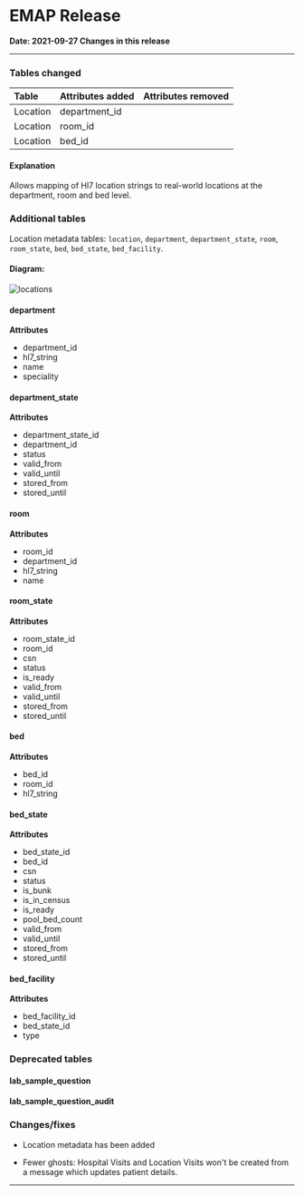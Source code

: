 # EMAP Release

**Date: 2021-09-27 Changes in this release**

---

### Tables changed

Table           | Attributes added | Attributes removed 
:-- |:-- |:--
Location | department_id |  
Location | room_id |  
Location | bed_id |  


#### Explanation

Allows mapping of Hl7 location strings to real-world locations at the department, room and bed level.

### Additional tables

Location metadata tables: `location`, `department`, `department_state`, 
`room`, `room_state`, `bed`, `bed_state`, `bed_facility`.

#### Diagram:

![locations](https://user-images.githubusercontent.com/8124189/135068365-d22bd215-9737-446e-823f-c147a7055082.png)


#### department

**Attributes**

* department_id
* hl7_string
* name
* speciality

#### department_state

**Attributes**

* department_state_id
* department_id
* status
* valid_from
* valid_until
* stored_from
* stored_until

#### room

**Attributes**

* room_id
* department_id
* hl7_string
* name

#### room_state

**Attributes**

* room_state_id
* room_id
* csn
* status
* is_ready
* valid_from
* valid_until
* stored_from
* stored_until


#### bed

**Attributes**

* bed_id
* room_id
* hl7_string

#### bed_state

**Attributes**

* bed_state_id
* bed_id
* csn
* status
* is_bunk
* is_in_census
* is_ready
* pool_bed_count
* valid_from
* valid_until
* stored_from
* stored_until

#### bed_facility

**Attributes**

* bed_facility_id
* bed_state_id
* type


### Deprecated tables

#### lab_sample_question

#### lab_sample_question_audit


### Changes/fixes

* Location metadata has been added

* Fewer ghosts: Hospital Visits and Location Visits won't be created from a message which updates patient details.

---
<!--
## Data sources



### Repository Versions

| Repository            | Version |
| :-                    | :-:     |
|Hl7-processor          | 2.2     |
|Emap_interchange       | 2.2     |
|Emap-Core              | 2.2     |
|Inform-DB              | 2.2     |
|Hoover                 | 2.2     |
>
